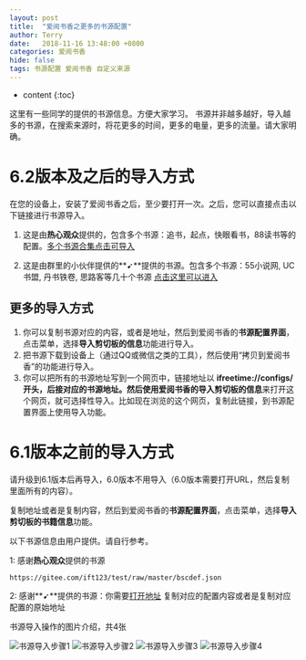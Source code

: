 ```yaml
---
layout: post
title:  "爱阅书香之更多的书源配置"
author: Terry
date:   2018-11-16 13:48:00 +0800
categories: 爱阅书香
hide: false
tags: 书源配置 爱阅书香 自定义来源
---
```

 
* content
{:toc}


这里有一些同学的提供的书源信息。方便大家学习。
书源并非越多越好，导入越多的书源，在搜索来源时，将花更多的时间，更多的电量，更多的流量。请大家明确。


# 6.2版本及之后的导入方式

在您的设备上，安装了爱阅书香之后，至少要打开一次。之后，您可以直接点击以下链接进行书源导入。


1. 这是由**热心观众**提供的，包含多个书源：追书，起点，快眼看书，88读书等的配置。[多个书源合集点击可导入](ifreetime://configs/https://gitee.com/ift123/test/raw/master/bscdef.json)

2. 这是由群里的小伙伴提供的**➹**提供的书源。包含多个书源：55小说网, UC书盟, 丹书铁卷, 思路客等几十个书源 
[点击这里可以进入](https://jxd524.github.io/bookConfigs/)

## 更多的导入方式
1. 你可以复制书源对应的内容，或者是地址，然后到爱阅书香的**书源配置界面**，点击菜单，选择**导入剪切板的信息**功能进行导入。
2. 把书源下载到设备上（通过QQ或微信之类的工具），然后使用“拷贝到爱阅书香”的功能进行导入。
3. 你可以把所有的书源地址写到一个网页中，链接地址以 **ifreetime://configs/**开头，后接对应的书源地址。然后使用爱阅书香的**导入剪切板的信息**来打开这个网页，就可选择性导入。比如现在浏览的这个网页，复制此链接，到书源配置界面上使用导入功能。



# 6.1版本之前的导入方式

请升级到6.1版本后再导入，6.0版本不用导入（6.0版本需要打开URL，然后复制里面所有的内容）。

复制地址或者是复制内容，然后到爱阅书香的**书源配置界面**，点击菜单，选择**导入剪切板的书籍信息**功能。

以下书源信息由用户提供。请自行参考。


1: 感谢**热心观众**提供的书源
```
https://gitee.com/ift123/test/raw/master/bscdef.json
```

2: 感谢**➹**提供的书源：你需要[打开地址](https://github.com/jxd524/bookConfigs)
复制对应的配置内容或者是复制对应配置的原始地址



书源导入操作的图片介绍，共4张

![书源导入步骤1](/files/import1.png)
![书源导入步骤2](/files/import2.png)
![书源导入步骤3](/files/import3.png)
![书源导入步骤4](/files/import4.png)
